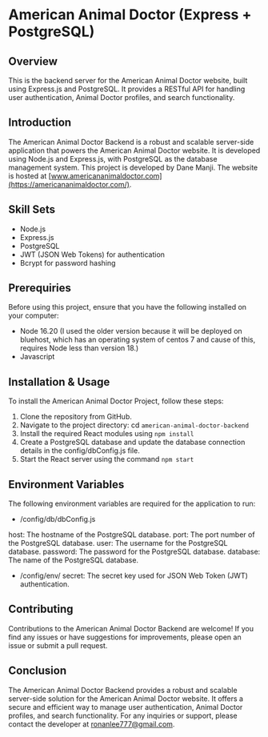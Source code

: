 # American Animal Doctor (Express + PostgreSQL)

## Overview

This is the backend server for the American Animal Doctor website, built using Express.js and PostgreSQL. It provides a RESTful API for handling user authentication, Animal Doctor profiles, and search functionality.

## Introduction

The American Animal Doctor Backend is a robust and scalable server-side application that powers the American Animal Doctor website. It is developed using Node.js and Express.js, with PostgreSQL as the database management system. This project is developed by Dane Manji.
The website is hosted at [www.americananimaldoctor.com](https://americananimaldoctor.com/).

## Skill Sets

- Node.js
- Express.js
- PostgreSQL
- JWT (JSON Web Tokens) for authentication
- Bcrypt for password hashing

## Prerequiries

Before using this project, ensure that you have the following installed on your computer: 
- Node 16.20 (I used the older version because it will be deployed on bluehost, which has an operating system of centos 7 and cause of this, 
  requires Node  less than version 18.)
- Javascript

## Installation & Usage

To install the American Animal Doctor Project, follow these steps:

1. Clone the repository from GitHub.
2. Navigate to the project directory: cd `american-animal-doctor-backend`
3. Install the required React modules using `npm install`
4. Create a PostgreSQL database and update the database connection details in the config/dbConfig.js file.
5. Start the React server using the command `npm start`

## Environment Variables
The following environment variables are required for the application to run:

- /config/db/dbConfig.js

host: The hostname of the PostgreSQL database.
port: The port number of the PostgreSQL database.
user: The username for the PostgreSQL database.
password: The password for the PostgreSQL database.
database: The name of the PostgreSQL database.

- /config/env/
secret: The secret key used for JSON Web Token (JWT) authentication.

## Contributing
Contributions to the American Animal Doctor Backend are welcome! If you find any issues or have suggestions for improvements, please open an issue or submit a pull request.

## Conclusion

The American Animal Doctor Backend provides a robust and scalable server-side solution for the American Animal Doctor website. It offers a secure and efficient way to manage user authentication, Animal Doctor profiles, and search functionality. For any inquiries or support, please contact the developer at ronanlee777@gmail.com.
